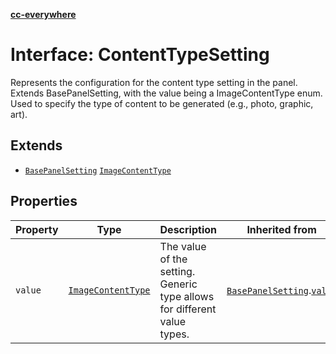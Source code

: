 [**cc-everywhere**](../../../../../index.md)

<HorizontalLine />

# Interface: ContentTypeSetting

Represents the configuration for the content type setting in the panel.
Extends BasePanelSetting, with the value being a ImageContentType enum.
Used to specify the type of content to be generated (e.g., photo, graphic, art).

## Extends

- [`BasePanelSetting`](base-panel-setting.md) [`ImageContentType`](../enumerations/image-content-type.md)

## Properties

| Property | Type | Description | Inherited from |
| ------ | ------ | ------ | ------ |
| `value` | [`ImageContentType`](../enumerations/image-content-type.md) | The value of the setting. Generic type allows for different value types. | [`BasePanelSetting`](base-panel-setting.md).[`value`](base-panel-setting.md#value) |
